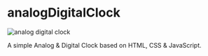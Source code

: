 # analogDigitalClock

![analog digital clock](https://user-images.githubusercontent.com/57554170/200328646-9dc6f97f-2a81-4167-97c4-d41cc3c8a1db.png)

A simple Analog &amp; Digital Clock based on HTML, CSS & JavaScript.
